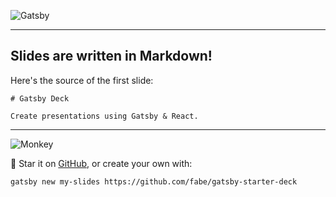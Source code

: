 ![Gatsby](https://snipcart.com/media/204347/gatsby-static-site-generator.jpg)

---

## Slides are written in Markdown!

Here's the source of the first slide:

    # Gatsby Deck

    Create presentations using Gatsby & React.


---

![Monkey](//i.imgur.com/PnbINJ6.gif)

🌟 Star it on [GitHub](//github.com/fabe/gatsby-deck),
or create your own with:

    gatsby new my-slides https://github.com/fabe/gatsby-starter-deck
